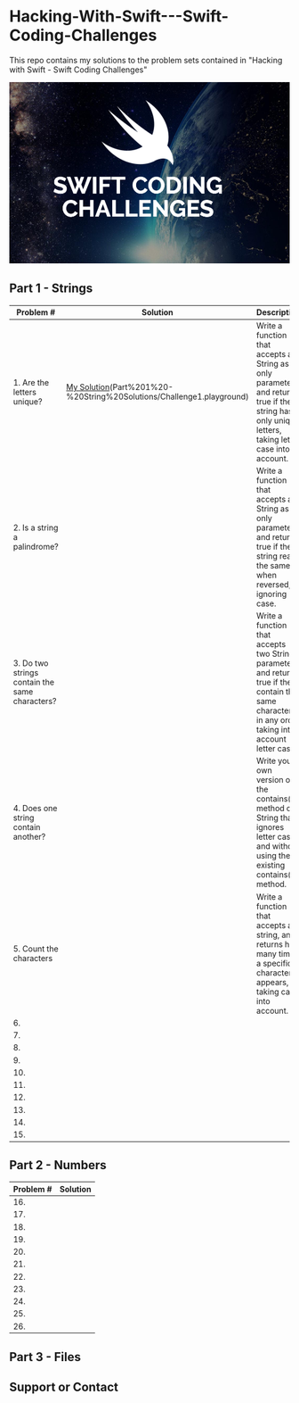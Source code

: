 # Hacking-With-Swift---Swift-Coding-Challenges
This repo contains my solutions to the problem sets contained in "Hacking with Swift - Swift Coding Challenges"

![](art/scc.png?raw=true)


## Part 1 - Strings
Problem # | Solution | Description
| ------------- | ------------- | ------------- 
| 1. Are the letters unique?| [My Solution](slides/Lecture%205%20Slides.pdf)(Part%201%20-%20String%20Solutions/Challenge1.playground)|Write a function that accepts a String as its only parameter, and returns true if the string has only unique letters, taking letter case into account.|
| 2. Is a string a palindrome?| |Write a function that accepts a String as its only parameter, and returns true if the string reads the same when reversed, ignoring case.|
| 3. Do two strings contain the same characters?| |Write a function that accepts two String parameters, and returns true if they contain the same characters in any order taking into account letter case.|
| 4. Does one string contain another?| |Write your own version of the contains() method on String that ignores letter case, and without using the existing contains() method.|
| 5. Count the characters| |Write a function that accepts a string, and returns how many times a specific character appears, taking case into account.| 
| 6. | | |
| 7. | | | 
| 8. | | |
| 9. | | | 
| 10. | | |
| 11. | | | 
| 12. | | |
| 13. | | | 
| 14. | | |
| 15. | | | 
## Part 2 - Numbers
Problem # | Solution |
| ------------- | ------------- 
| 16. | | 
| 17. | |
| 18. | | 
| 19. | |
| 20. | | 
| 21. | |
| 22. | | 
| 23. | |
| 24. | | 
| 25. | |
| 26. | |
## Part 3 - Files


## Support or Contact
